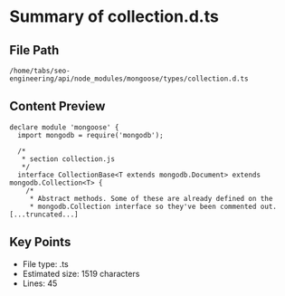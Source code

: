 # Summary of collection.d.ts
  
## File Path
`/home/tabs/seo-engineering/api/node_modules/mongoose/types/collection.d.ts`

## Content Preview
```
declare module 'mongoose' {
  import mongodb = require('mongodb');

  /*
   * section collection.js
   */
  interface CollectionBase<T extends mongodb.Document> extends mongodb.Collection<T> {
    /*
     * Abstract methods. Some of these are already defined on the
     * mongodb.Collection interface so they've been commented out.
[...truncated...]
```

## Key Points
- File type: .ts
- Estimated size: 1519 characters
- Lines: 45
